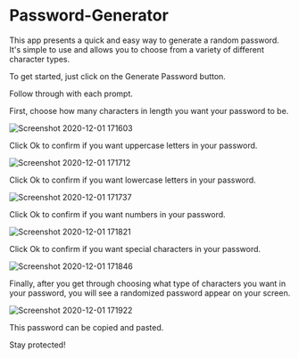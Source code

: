 # Password-Generator
This app presents a quick and easy way to generate a random password. It's simple to use and allows you to choose from a variety of different character types. 

To get started, just click on the Generate Password button.

Follow through with each prompt.

First, choose how many characters in length you want your password to be.

![Screenshot 2020-12-01 171603](https://user-images.githubusercontent.com/74565661/100804498-f8909e80-33fa-11eb-8cda-27509b7d3d9c.png)



Click Ok to confirm if you want uppercase letters in your password.

![Screenshot 2020-12-01 171712](https://user-images.githubusercontent.com/74565661/100805772-473f3800-33fd-11eb-8bfa-65f035109f93.png)



Click Ok to confirm if you want lowercase letters in your password.

![Screenshot 2020-12-01 171737](https://user-images.githubusercontent.com/74565661/100806467-815d0980-33fe-11eb-9f0c-8486d372d066.png)



Click Ok to confirm if you want numbers in your password.

![Screenshot 2020-12-01 171821](https://user-images.githubusercontent.com/74565661/100806587-b4070200-33fe-11eb-89f3-ff58a0bf95dd.png)



Click Ok to confirm if you want special characters in your password.

![Screenshot 2020-12-01 171846](https://user-images.githubusercontent.com/74565661/100806638-d13bd080-33fe-11eb-9d2c-ef2e5c3e4e0b.png)



Finally, after you get through choosing what type of characters you want in your password, you will see a randomized password appear on your screen.

![Screenshot 2020-12-01 171922](https://user-images.githubusercontent.com/74565661/100806879-3f809300-33ff-11eb-9645-cd26698c834d.png)



This password can be copied and pasted.

Stay protected!
